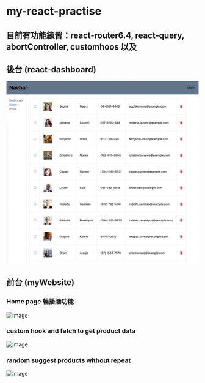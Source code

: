 # my-react-practise

## 目前有功能練習：react-router6.4, react-query, abortController, customhoos 以及

## 後台 (react-dashboard)
![image](https://raw.githubusercontent.com/EasonLiu0913/my-react-practise/master/screenshots/react-dashboard.png)

## 前台 (myWebsite)
### Home page 輪播牆功能
![image](https://github.com/EasonLiu0913/my-React-Website-demo/blob/master/screenshots/%E6%88%AA%E5%9C%96%202023-04-27%20%E4%B8%8B%E5%8D%884.18.01.png)

### custom hook and fetch to get product data
![image](https://raw.githubusercontent.com/EasonLiu0913/my-react-practise/master/screenshots/myWebsite2.png)

### random suggest products without repeat
![image](https://raw.githubusercontent.com/EasonLiu0913/my-react-practise/master/screenshots/myWebsite3.png)



